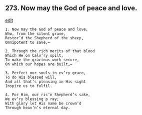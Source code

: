 
## 273.  Now may the God of peace and love.
[edit](https://docs.google.com/document/d/1hLCppiMJLYpZ28KVrIu6qwvTQiTW2_7K/edit?mode=html)



    1. Now may the God of peace and love,
    Who, from the silent grave,
    Restor’d the Shepherd of the sheep, 
    Omnipotent to save,—

    2. Through the rich merits of that blood
    Which He on Calv’ry spilt,
    To make the gracious work secure,
    On which our hopes are built,—

    3. Perfect our souls in ev’ry grace,
    To do His blessed will,
    And all that’s pleasing in His sight 
    Inspire us to fulfil.

    4. For Him, our ris’n Shepherd’s sake,
    We ev’ry blessing p ray;
    With glory let His name be crown’d 
    Through heav’n’s eternal day.
